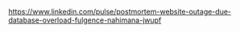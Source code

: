 https://www.linkedin.com/pulse/postmortem-website-outage-due-database-overload-fulgence-nahimana-jwupf
